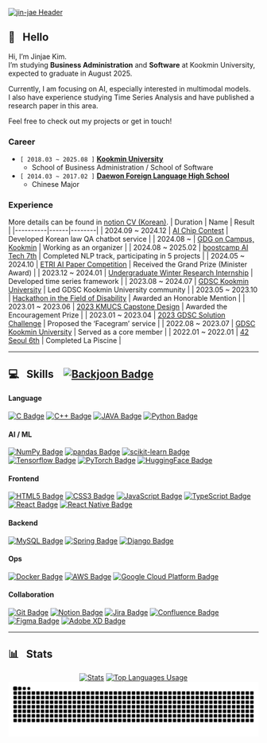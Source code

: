 [![jin-jae Header](https://capsule-render.vercel.app/api?type=venom&height=250&text=Jinjae%27s%20Github&fontSize=90&color=0:8871e5,100:b678c4&stroke=b678c4)](https://github.com/jin-jae)


## 👋&nbsp;&nbsp;&nbsp;Hello
Hi, I’m Jinjae Kim.  
I’m studying **Business Administration** and **Software** at Kookmin University, expected to graduate in August 2025.

Currently, I am focusing on AI, especially interested in multimodal models.  
I also have experience studying Time Series Analysis and have published a research paper in this area.

Feel free to check out my projects or get in touch!

### Career
- ```[ 2018.03 ~ 2025.08 ]``` [**Kookmin University**](https://kookmin.ac.kr)
  - School of Business Administration / School of Software
- ```[ 2014.03 ~ 2017.02 ]``` [**Daewon Foreign Language High School**](http://www.dwfl.hs.kr)
  - Chinese Major

### Experience
More details can be found in [notion CV (Korean)](https://jinjae.notion.site/aboutme).
| Duration | Name | Result |
|----------|------|--------|
| 2024.09 ~ 2024.12 | [AI Chip Contest](https://www.aichipcon.or.kr/) | Developed Korean law QA chatbot service |
| 2024.08 ~         | [GDG on Campus, Kookmin](https://gdsc.community.dev/) | Working as an organizer |
| 2024.08 ~ 2025.02 | [boostcamp AI Tech 7th](https://boostcamp.connect.or.kr/program_ai.html) | Completed NLP track, participating in 5 projects |
| 2024.05 ~ 2024.10 | [ETRI AI Paper Competition](https://aifactory.space/task/2790/overview) | Received the Grand Prize (Minister Award) |
| 2023.12 ~ 2024.01 | [Undergraduate Winter Research Internship](https://gdsc.community.dev/) | Developed time series framework |
| 2023.08 ~ 2024.07 | [GDSC Kookmin University](https://gdsc.community.dev/) | Led GDSC Kookmin University community |
| 2023.05 ~ 2023.10 | [Hackathon in the Field of Disability](https://www.kfpd.org/36/4262) | Awarded an Honorable Mention |
| 2023.01 ~ 2023.06 | [2023 KMUCS Capstone Design](https://www.kfpd.org/36/4262) | Awarded the Encouragement Prize |
| 2023.01 ~ 2023.04 | [2023 GDSC Solution Challenge](https://developers.google.com/community/gdsc-solution-challenge) | Proposed the ‘Facegram’ service |
| 2022.08 ~ 2023.07 | [GDSC Kookmin University](https://gdsc.community.dev/) | Served as a core member |
| 2022.01 ~ 2022.01 | [42 Seoul 6th](https://42seoul.kr/seoul42/main/view) | Completed La Piscine |


---

## 💻&nbsp;&nbsp;&nbsp;Skills&nbsp;&nbsp;&nbsp;&nbsp;[![Backjoon Badge](http://mazassumnida.wtf/api/mini/generate_badge?boj=jinjae)](https://solved.ac/jinjae)

#### Language
[![C Badge](https://img.shields.io/badge/C-A8B9CC?style=flat-square&logo=C&logoColor=white)](https://cplusplus.com/reference/clibrary/)
[![C++ Badge](https://img.shields.io/badge/C++-00599C?style=flat-square&logo=C%2B%2B&logoColor=white)](https://isocpp.org)
[![JAVA Badge](https://img.shields.io/badge/JAVA-CB3325?style=flat-square)](https://www.oracle.com/java/)
[![Python Badge](https://img.shields.io/badge/Python-3776AB?style=flat-square&logo=Python&logoColor=white)](https://docs.python.org/3/reference/index.html)

#### AI / ML
[![NumPy Badge](https://img.shields.io/badge/NumPy-013243?style=flat-square&logo=NumPy&logoColor=white)](https://numpy.org)
[![pandas Badge](https://img.shields.io/badge/pandas-150458?style=flat-square&logo=pandas&logoColor=white)](https://pandas.pydata.org)
[![scikit-learn Badge](https://img.shields.io/badge/scikit%20learn-F7931E?style=flat-square&logo=scikitlearn&logoColor=white)](https://scikit-learn.org)
[![Tensorflow Badge](https://img.shields.io/badge/TensorFlow-FF6F00?style=flat-square&logo=TensorFlow&logoColor=white)](https://www.tensorflow.org)
[![PyTorch Badge](https://img.shields.io/badge/PyTorch-EE4C2C?style=flat-square&logo=PyTorch&logoColor=white)](https://pytorch.org)
[![HuggingFace Badge](https://img.shields.io/badge/Transformers-FFD21E?style=flat-square&logo=Hugging%20Face&logoColor=black)](https://pytorch.org)

#### Frontend
[![HTML5 Badge](https://img.shields.io/badge/HTML-E34F26?style=flat-square&logo=HTML5&logoColor=white)](https://www.w3.org)
[![CSS3 Badge](https://img.shields.io/badge/CSS3-1572B6?style=flat-square&logo=CSS3&logoColor=white)](https://www.w3.org)
[![JavaScript Badge](https://img.shields.io/badge/JavaScript-F7DF1E?style=flat-square&logo=JavaScript&logoColor=black)](https://www.ecma-international.org)
[![TypeScript Badge](https://img.shields.io/badge/TypeScript-3178C6?style=flat-square&logo=TypeScript&logoColor=white)](https://www.typescriptlang.org)
[![React Badge](https://img.shields.io/badge/React-61DAFB?style=flat-square&logo=React&logoColor=black)](https://react.dev)
[![React Native Badge](https://img.shields.io/badge/React%20Native-30303D?style=flat-square&logo=React&logoColor=white)](https://reactnative.dev)

#### Backend
[![MySQL Badge](https://img.shields.io/badge/MySQL-4479A1?style=flat-square&logo=MySQL&logoColor=white)](https://dev.mysql.com/doc/refman/8.0/en)
[![Spring Badge](https://img.shields.io/badge/Spring-6DB33F?style=flat-square&logo=Spring&logoColor=white)](https://spring.io)
[![Django Badge](https://img.shields.io/badge/Django-092E20?style=flat-square&logo=Django&logoColor=white)](https://spring.io)

#### Ops
[![Docker Badge](https://img.shields.io/badge/Docker-2496ED?style=flat-square&logo=Docker&logoColor=white)](https://www.docker.com)
[![AWS Badge](https://img.shields.io/badge/Amazon%20AWS-232F3E?style=flat-square&logo=Amazon&20Web%20Services&logoColor=white)](https://aws.amazon.com)
[![Google Cloud Platform Badge](https://img.shields.io/badge/Google%20Cloud-4285F4?style=flat-square&logo=Google%20Cloud&logoColor=white)](https://cloud.google.com)

#### Collaboration
[![Git Badge](https://img.shields.io/badge/Git-F05032?style=flat-square&logo=Git&logoColor=white)](https://git-scm.com)
[![Notion Badge](https://img.shields.io/badge/Notion-000000?style=flat-square&logo=Notion&logoColor=white)](https://notion.so)
[![Jira Badge](https://img.shields.io/badge/Jira-0052CC?style=flat-square&logo=Jira&logoColor=white)](https://www.atlassian.com/software/jira)
[![Confluence Badge](https://img.shields.io/badge/Confluence-172B4D?style=flat-square&logo=Confluence&logoColor=white)](https://www.atlassian.com/software/confluence)
[![Figma Badge](https://img.shields.io/badge/Figma-F24E1E?style=flat-square&logo=Figma&logoColor=white)](https://www.figma.com)
[![Adobe XD Badge](https://img.shields.io/badge/Adobe%20XD-FF61F6?style=flat-square&logo=Adobe%20XD&logoColor=white)](https://helpx.adobe.com/kr/support/xd.html)

---

## 📊&nbsp;&nbsp;&nbsp;Stats

<div align="center">
  <a href="https://github.com/jin-jae?tab=repositories"><img alt="Stats" src="https://github-readme-stats.vercel.app/api?username=jin-jae&show_icons=true&theme=tokyonight&hide_border=true" width=50%></a>
  <a href="https://github.com/jin-jae"><img alt="Top Languages Usage" src="https://github-readme-stats.vercel.app/api/top-langs/?username=jin-jae&size_weight=0.3&count_weight=0.7&layout=donut&theme=tokyonight&count_private=true&hide_border=true" width=34%></a>
  <picture>
    <source media="(prefers-color-scheme: dark)" srcset="https://raw.githubusercontent.com/jin-jae/jin-jae/output/github-contribution-grid-snake-dark.svg">
    <source media="(prefers-color-scheme: light)" srcset="https://raw.githubusercontent.com/jin-jae/jin-jae/output/github-contribution-grid-snake.svg">
    <img alt="github contribution grid snake animation" src="https://raw.githubusercontent.com/jin-jae/jin-jae/output/github-contribution-grid-snake.svg">
  </picture>
</div>
